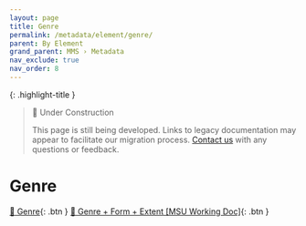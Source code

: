 ```yaml
---
layout: page
title: Genre
permalink: /metadata/element/genre/
parent: By Element
grand_parent: MMS › Metadata
nav_exclude: true
nav_order: 8
---
```


{: .highlight-title }
> 🚧 Under Construction
>
> This page is still being developed. Links to legacy documentation may appear to facilitate our migration process. [Contact us](/metadata-documentation/contact/) with any questions or feedback.

# Genre

[📄 Genre](https://docs.google.com/document/d/1a2VgnSv2Jd3wdC4WouTTEkFf8abrGzZ_5NP1JMrTX5M/edit){: .btn }
[📄 Genre + Form + Extent [MSU Working Doc]](https://docs.google.com/spreadsheets/u/0/d/1NGlV94Iufe0p3EJdoJDX7SgvH-LUYqWLEuB1Az3DmbM/edit){: .btn }